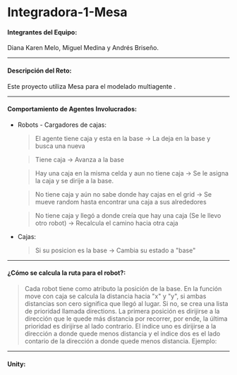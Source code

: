 # Integradora-1-Mesa

#### Integrantes del Equipo: 
Diana Karen Melo, Miguel Medina y Andrés Briseño.
___
#### Descripción del Reto: 
Este proyecto utiliza Mesa para el modelado multiagente .
___
#### Comportamiento de Agentes Involucrados: 
* Robots - Cargadores de cajas: 
  > El agente tiene caja y esta en la base &rarr; La deja en la base y busca una nueva
  
  > Tiene caja  &rarr; Avanza a la base
  
  > Hay una caja en la misma celda y aun no tiene caja  &rarr; Se le asigna la caja y se dirije a la base.
  
  > No tiene caja y aún no sabe donde hay cajas en el grid -> Se mueve random hasta encontrar una caja a sus alrededores
  
  > No tiene caja y llegó a donde creía que hay una caja (Se le llevo otro robot) &rarr; Recalcula el camino hacia otra caja
  
* Cajas:
  >  Si su posicion es la base &rarr; Cambia su estado a "base"
___
#### ¿Cómo se calcula la ruta para el robot?: 
  > Cada robot tiene como atributo la posición de la base. En la función move con caja se calcula la distancia hacia "x" y "y", si ambas distancias son cero significa que llegó al lugar. Si no, se crea una lista de prioridad llamada directions. La primera posición es dirijirse a la dirección que le quede más distancia por recorrer, por ende, la última prioridad es dirijirse al lado contrario. El indice uno es dirijirse a la dirección a donde quede menos distancia y el indice dos es el lado contario de la dirección a donde quede menos distancia. 
Ejemplo: 
___
#### Unity: 
